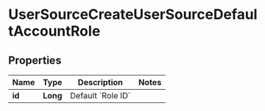 

# UserSourceCreateUserSourceDefaultAccountRole

## Properties

Name | Type | Description | Notes
------------ | ------------- | ------------- | -------------
**id** | **Long** | Default &#x60;Role ID&#x60; | 



